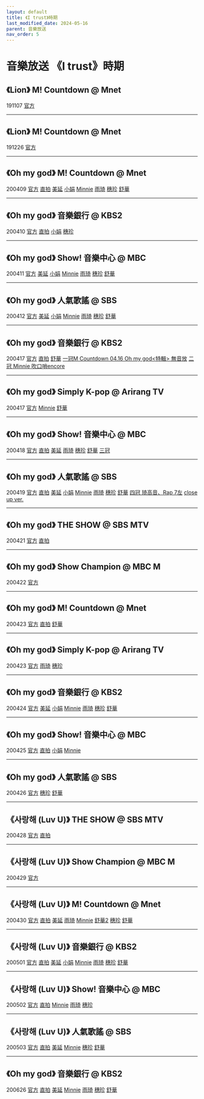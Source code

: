 ```yaml
---
layout: default
title: 《I trust》時期
last_modified_date: 2024-05-16
parent: 音樂放送
nav_order: 5
---
```


# 音樂放送 《I trust》時期

## 《Lion》 M! Countdown @ Mnet

191107 [官方]()

---

## 《Lion》 M! Countdown @ Mnet

191226 [官方]()

---

## 《Oh my god》 M! Countdown @ Mnet

200409 [官方]() [直拍]() [美延]() [小娟]() [Minnie]() [雨琦]() [穗珍]() [舒華]()

---

## 《Oh my god》 音樂銀行 @ KBS2

200410 [官方]() [直拍]() [小娟]() [穗珍]()

---

## 《Oh my god》 Show! 音樂中心 @ MBC

200411 [官方]() [美延]() [小娟]() [Minnie]() [雨琦]() [穗珍]() [舒華]()

---

## 《Oh my god》 人氣歌謠 @ SBS

200412 [官方]() [美延]() [小娟]() [Minnie]() [雨琦]() [穗珍]() [舒華]()

---

## 《Oh my god》 音樂銀行 @ KBS2

200417 [官方]() [直拍]() [舒華]() [一冠M Countdown 04.16 Oh my god<特輯> 無音放]() [二冠 Minnie 吹口哨encore]()

---

## 《Oh my god》 Simply K-pop @ Arirang TV

200417 [官方]() [Minnie]() [舒華]()

---

## 《Oh my god》 Show! 音樂中心 @ MBC

200418 [官方]() [直拍]() [美延]() [雨琦]() [穗珍]() [舒華]() [三冠]()

---

## 《Oh my god》 人氣歌謠 @ SBS

200419 [官方]() [直拍]() [美延]() [小娟]() [Minnie]() [雨琦]() [穗珍]() [舒華]() [四冠 琦高音、Rap 7左]() [close up ver.]()

---

## 《Oh my god》 THE SHOW @ SBS MTV

200421 [官方]() [直拍]()

---

## 《Oh my god》 Show Champion @ MBC M

200422 [官方]()

---

## 《Oh my god》 M! Countdown @ Mnet

200423 [官方]() [直拍]() [舒華]()

---

## 《Oh my god》 Simply K-pop @ Arirang TV

200423 [官方]() [雨琦]() [穗珍]()

---

## 《Oh my god》 音樂銀行 @ KBS2

200424 [官方]() [美延]() [小娟]() [Minnie]() [雨琦]() [穗珍]() [舒華]()

---

## 《Oh my god》 Show! 音樂中心 @ MBC

200425 [官方]() [直拍]() [小娟]() [Minnie]()

---

## 《Oh my god》 人氣歌謠 @ SBS

200426 [官方]() [穗珍]() [舒華]()

---

## 《사랑해 (Luv U)》 THE SHOW @ SBS MTV

200428 [官方]() [直拍]()

---

## 《사랑해 (Luv U)》 Show Champion @ MBC M

200429 [官方]()

---

## 《사랑해 (Luv U)》 M! Countdown @ Mnet

200430 [官方]() [直拍]() [美延]() [雨琦]() [Minnie]() [舒華2]() [穗珍]() [舒華]()

---

## 《사랑해 (Luv U)》 音樂銀行 @ KBS2

200501 [官方]() [直拍]() [美延]() [小娟]() [Minnie]() [雨琦]() [穗珍]() [舒華]()

---

## 《사랑해 (Luv U)》 Show! 音樂中心 @ MBC

200502 [官方]() [直拍]() [Minnie]() [雨琦]() [穗珍]()

---

## 《사랑해 (Luv U)》 人氣歌謠 @ SBS

200503 [官方]() [直拍]() [美延]() [Minnie]() [穗珍]() [舒華]()

---

## 《Oh my god》 音樂銀行 @ KBS2

200626 [官方]() [直拍]() [美延]() [Minnie]() [雨琦]() [穗珍]() [舒華]()
